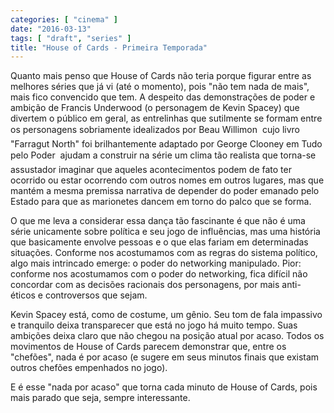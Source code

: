 ```yaml
---
categories: [ "cinema" ]
date: "2016-03-13"
tags: [ "draft", "series" ]
title: "House of Cards - Primeira Temporada"
---
```

Quanto mais penso que House of Cards não teria porque figurar entre
as melhores séries que já vi (até o momento), pois "não tem nada de
mais", mais fico convencido que tem. A despeito das demonstrações de
poder e ambição de Francis Underwood (o personagem de Kevin Spacey)
que divertem o público em geral, as entrelinhas que sutilmente se formam
entre os personagens sobriamente idealizados por Beau Willimon  cujo
livro "Farragut North" foi brilhantemente adaptado por George Clooney em
Tudo pelo Poder  ajudam a construir na série um clima tão realista
que torna-se assustador imaginar que aqueles acontecimentos podem de
fato ter ocorrido ou estar ocorrendo com outros nomes em outros lugares,
mas que mantém a mesma premissa narrativa de depender do poder emanado
pelo Estado para que as marionetes dancem em torno do palco que se forma.

O que me leva a considerar essa dança tão fascinante é que não
é uma série unicamente sobre política e seu jogo de influências,
mas uma história que basicamente envolve pessoas e o que elas fariam
em determinadas situações. Conforme nos acostumamos com as regras do
sistema político, algo mais intrincado emerge: o poder do networking
manipulado. Pior: conforme nos acostumamos com o poder do networking,
fica difícil não concordar com as decisões racionais dos personagens,
por mais anti-éticos e controversos que sejam.

Kevin Spacey está, como de costume, um gênio. Seu tom de fala
impassivo e tranquilo deixa transparecer que está no jogo há muito
tempo. Suas ambições deixa claro que não chegou na posição atual
por acaso. Todos os movimentos de House of Cards parecem demonstrar que,
entre os "chefões", nada é por acaso (e sugere em seus minutos finais
que existam outros chefões empenhados no jogo).

E é esse "nada por acaso" que torna cada minuto de House of Cards,
pois mais parado que seja, sempre interessante.
